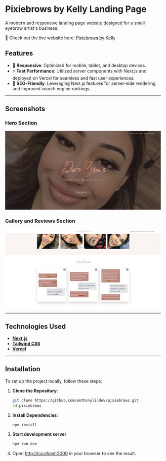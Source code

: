 # Pixiebrows by Kelly Landing Page

A modern and responsive landing page website designed for a small eyebrow artist's business.

🚀 Check out the live website here: [Pixiebrows by Kelly](https://your-vercel-deployment-url.vercel.app)

## Features

- 📱 **Responsive**: Optimized for mobile, tablet, and desktop devices.
- ⚡ **Fast Performance**: Utilized server components with Next.js and deployed on Vercel for seamless and fast user experiences.
- 🌟 **SEO-Friendly**: Leveraging Next.js features for server-side rendering and improved search engine rankings.

---

## Screenshots

### Hero Section
![Hero Section](/public/images/repo/site-screenshot-1.png)

### Gallery and Reviews Section
![Gallery and Reviews Section](/public/images/repo/site-screenshot-2.png)

---

## Technologies Used

- **[Next.js](https://nextjs.org/)**
- **[Tailwind CSS](https://tailwindcss.com/)**
- **[Vercel](https://vercel.com/)**

---

## Installation

To set up the project locally, follow these steps:

1. **Clone the Repository**:
   ```bash
   git clone https://github.com/anthonylindev/pixiebrows.git
   cd pixiebrows
   ```
2. **Install Dependencies**:
   ```bash
   npm install
   ```
3. **Start development server**
    ```bash
   npm run dev
   ```
4. Open [http://localhost:3000](http://localhost:8080) in your browser to see the result.